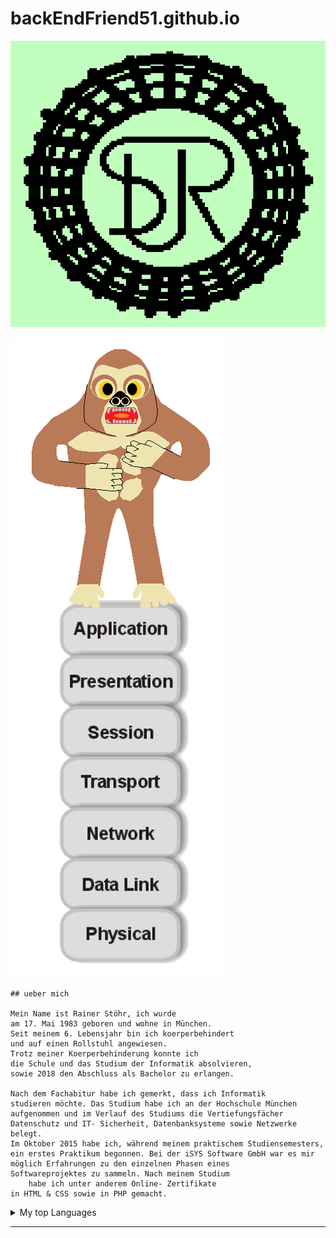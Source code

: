 # backEndFriend51.github.io

<p align="center">
 <img alt="R and S on green background" src="Logo.png">
</p>
 
	
<img alt="R and S on green background" src="Turm_ggt.png">
	
 	
	## ueber mich
	
	Mein Name ist Rainer Stöhr, ich wurde 
 	am 17. Mai 1983 geboren und wohne in München.
	Seit meinem 6. Lebensjahr bin ich koerperbehindert 
 	und auf einen Rollstuhl angewiesen.
	Trotz meiner Koerperbehinderung konnte ich 
 	die Schule und das Studium der Informatik absolvieren,
	sowie 2018 den Abschluss als Bachelor zu erlangen.
	
	Nach dem Fachabitur habe ich gemerkt, dass ich Informatik 
 	studieren möchte. Das Studium habe ich an der Hochschule München 
  	aufgenommen und im Verlauf des Studiums die Vertiefungsfächer 
   	Datenschutz und IT- Sicherheit, Datenbanksysteme sowie Netzwerke belegt.
	Im Oktober 2015 habe ich, während meinem praktischem Studiensemesters, 
 	ein erstes Praktikum begonnen. Bei der iSYS Software GmbH war es mir 
  	möglich Erfahrungen zu den einzelnen Phasen eines 
   	Softwareprojektes zu sammeln. Nach meinem Studium 
    	habe ich unter anderem Online- Zertifikate 
 	in HTML & CSS sowie in PHP gemacht.
	
<details>
 
<summary>My top Languages</summary>
		
| Rank | Languages     |
|-----:|---------------|
|     1|    Java       |
|     2|   HTML/CSS    |
|     3|     C++       |
	
</details>
 
---
	
